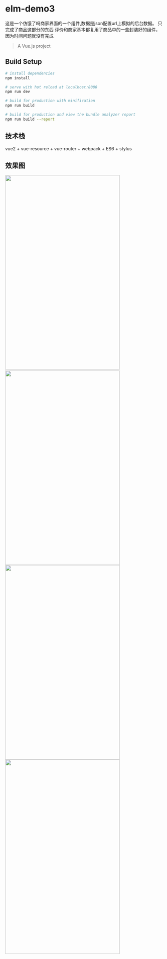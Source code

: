# elm-demo3
 这是一个仿饿了吗商家界面的一个组件,数据是json配置url上模拟的后台数据。
 只完成了商品这部分的东西
 评价和商家基本都复用了商品中的一些封装好的组件，因为时间问题就没有完成
> A Vue.js project

## Build Setup

``` bash
# install dependencies
npm install

# serve with hot reload at localhost:8080
npm run dev

# build for production with minification
npm run build

# build for production and view the bundle analyzer report
npm run build --report
```

## 技术栈
vue2 + vue-resource + vue-router + webpack + ES6 + stylus

## 效果图
<img src="https://github.com/Ljhandnds123/elm-demo2/blob/master/pic/主页.png" width="365" height="619"/>  <img src="https://github.com/Ljhandnds123/elm-demo2/blob/master/pic/商家详情页.png" width="365" height="619"/>
<img src="https://github.com/Ljhandnds123/elm-demo2/blob/master/pic/2017-09-11 231353.png" width="365" height="619"/><img src="https://github.com/Ljhandnds123/elm-demo2/blob/master/pic/2017-09-11 232522.png" width="365" height="619"/>
